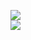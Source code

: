 [![](https://img.shields.io/badge/Made%20With-Github%20Spray-lightgrey.svg?style=for-the-badge&logo=github)](https://github.com/Annihil/github-spray#10667)  
[![](https://i.imgur.com/2DrTn0Z.gif)](https://github.com/Annihil/github-spray)